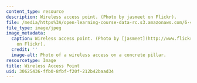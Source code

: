 ```yaml
---
content_type: resource
description: Wireless access point. (Photo by jasmeet on Flickr).
file: /media/https%3A/open-learning-course-data-rc.s3.amazonaws.com/6-452-principles-of-wireless-communications-spring-2006/30625436ffb08fbff20f212b42baad34_6-452s06.jpg
file_type: image/jpeg
image_metadata:
  caption: Wireless access point. (Photo by [jasmeet](http://www.flickr.com/photos/jasmeet)
    on Flickr).
  credit: ''
  image-alt: Photo of a wireless access on a concrete pillar.
resourcetype: Image
title: Wireless Access Point
uid: 30625436-ffb0-8fbf-f20f-212b42baad34
---
```

